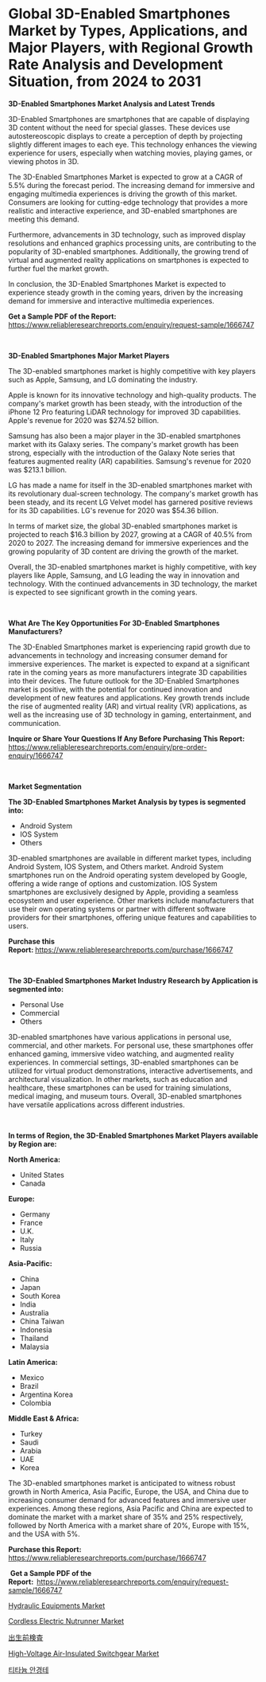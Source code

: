 <p><h1>Global 3D-Enabled Smartphones Market by Types, Applications, and Major Players, with Regional Growth Rate Analysis and Development Situation, from 2024 to 2031</h1></p><p><strong>3D-Enabled Smartphones Market Analysis and Latest Trends</strong></p>
<p><p>3D-Enabled Smartphones are smartphones that are capable of displaying 3D content without the need for special glasses. These devices use autostereoscopic displays to create a perception of depth by projecting slightly different images to each eye. This technology enhances the viewing experience for users, especially when watching movies, playing games, or viewing photos in 3D.</p><p>The 3D-Enabled Smartphones Market is expected to grow at a CAGR of 5.5% during the forecast period. The increasing demand for immersive and engaging multimedia experiences is driving the growth of this market. Consumers are looking for cutting-edge technology that provides a more realistic and interactive experience, and 3D-enabled smartphones are meeting this demand.</p><p>Furthermore, advancements in 3D technology, such as improved display resolutions and enhanced graphics processing units, are contributing to the popularity of 3D-enabled smartphones. Additionally, the growing trend of virtual and augmented reality applications on smartphones is expected to further fuel the market growth.</p><p>In conclusion, the 3D-Enabled Smartphones Market is expected to experience steady growth in the coming years, driven by the increasing demand for immersive and interactive multimedia experiences.</p></p>
<p><strong>Get a Sample PDF of the Report:&nbsp;</strong> <a href="https://www.reliableresearchreports.com/enquiry/request-sample/1666747">https://www.reliableresearchreports.com/enquiry/request-sample/1666747</a></p>
<p>&nbsp;</p>
<p><strong>3D-Enabled Smartphones Major Market Players</strong></p>
<p><p>The 3D-enabled smartphones market is highly competitive with key players such as Apple, Samsung, and LG dominating the industry. </p><p>Apple is known for its innovative technology and high-quality products. The company's market growth has been steady, with the introduction of the iPhone 12 Pro featuring LiDAR technology for improved 3D capabilities. Apple's revenue for 2020 was $274.52 billion.</p><p>Samsung has also been a major player in the 3D-enabled smartphones market with its Galaxy series. The company's market growth has been strong, especially with the introduction of the Galaxy Note series that features augmented reality (AR) capabilities. Samsung's revenue for 2020 was $213.1 billion.</p><p>LG has made a name for itself in the 3D-enabled smartphones market with its revolutionary dual-screen technology. The company's market growth has been steady, and its recent LG Velvet model has garnered positive reviews for its 3D capabilities. LG's revenue for 2020 was $54.36 billion.</p><p>In terms of market size, the global 3D-enabled smartphones market is projected to reach $16.3 billion by 2027, growing at a CAGR of 40.5% from 2020 to 2027. The increasing demand for immersive experiences and the growing popularity of 3D content are driving the growth of the market.</p><p>Overall, the 3D-enabled smartphones market is highly competitive, with key players like Apple, Samsung, and LG leading the way in innovation and technology. With the continued advancements in 3D technology, the market is expected to see significant growth in the coming years.</p></p>
<p>&nbsp;</p>
<p><strong>What Are The Key Opportunities For 3D-Enabled Smartphones Manufacturers?</strong></p>
<p><p>The 3D-Enabled Smartphones market is experiencing rapid growth due to advancements in technology and increasing consumer demand for immersive experiences. The market is expected to expand at a significant rate in the coming years as more manufacturers integrate 3D capabilities into their devices. The future outlook for the 3D-Enabled Smartphones market is positive, with the potential for continued innovation and development of new features and applications. Key growth trends include the rise of augmented reality (AR) and virtual reality (VR) applications, as well as the increasing use of 3D technology in gaming, entertainment, and communication.</p></p>
<p><strong>Inquire or Share Your Questions If Any Before Purchasing This Report:</strong> <a href="https://www.reliableresearchreports.com/enquiry/pre-order-enquiry/1666747">https://www.reliableresearchreports.com/enquiry/pre-order-enquiry/1666747</a></p>
<p>&nbsp;</p>
<p><strong>Market Segmentation</strong></p>
<p><strong>The 3D-Enabled Smartphones Market Analysis by types is segmented into:</strong></p>
<p><ul><li>Android System</li><li>IOS System</li><li>Others</li></ul></p>
<p><p>3D-enabled smartphones are available in different market types, including Android System, IOS System, and Others market. Android System smartphones run on the Android operating system developed by Google, offering a wide range of options and customization. IOS System smartphones are exclusively designed by Apple, providing a seamless ecosystem and user experience. Other markets include manufacturers that use their own operating systems or partner with different software providers for their smartphones, offering unique features and capabilities to users.</p></p>
<p><strong>Purchase this Report:&nbsp;</strong><a href="https://www.reliableresearchreports.com/purchase/1666747">https://www.reliableresearchreports.com/purchase/1666747</a></p>
<p>&nbsp;</p>
<p><strong>The 3D-Enabled Smartphones Market Industry Research by Application is segmented into:</strong></p>
<p><ul><li>Personal Use</li><li>Commercial</li><li>Others</li></ul></p>
<p><p>3D-enabled smartphones have various applications in personal use, commercial, and other markets. For personal use, these smartphones offer enhanced gaming, immersive video watching, and augmented reality experiences. In commercial settings, 3D-enabled smartphones can be utilized for virtual product demonstrations, interactive advertisements, and architectural visualization. In other markets, such as education and healthcare, these smartphones can be used for training simulations, medical imaging, and museum tours. Overall, 3D-enabled smartphones have versatile applications across different industries.</p></p>
<p>&nbsp;</p>
<p><strong>In terms of Region, the 3D-Enabled Smartphones Market Players available by Region are:</strong></p>
<p>
    <p> <strong> North America: </strong>
        <ul>
            <li>United States</li>
            <li>Canada</li>
        </ul>
        </p> 
    <p> <strong> Europe: </strong>
        <ul>
            <li>Germany</li>
            <li>France</li>
            <li>U.K.</li>
            <li>Italy</li>
            <li>Russia</li>
        </ul>
        </p> 
    <p> <strong> Asia-Pacific: </strong>
        <ul>
            <li>China</li>
            <li>Japan</li>
            <li>South Korea</li>
            <li>India</li>
            <li>Australia</li>
            <li>China Taiwan</li>
            <li>Indonesia</li>
            <li>Thailand</li>
            <li>Malaysia</li>
        </ul>
        </p> 
    <p> <strong> Latin America: </strong>
        <ul>
            <li>Mexico</li>
            <li>Brazil</li>
            <li>Argentina Korea</li>
            <li>Colombia</li>
        </ul>
        </p> 
    <p> <strong> Middle East & Africa: </strong>
        <ul>
            <li>Turkey</li>
            <li>Saudi</li>
            <li>Arabia</li>
            <li>UAE</li>
            <li>Korea</li>
        </ul>
    </p>
    </p>
<p><p>The 3D-enabled smartphones market is anticipated to witness robust growth in North America, Asia Pacific, Europe, the USA, and China due to increasing consumer demand for advanced features and immersive user experiences. Among these regions, Asia Pacific and China are expected to dominate the market with a market share of 35% and 25% respectively, followed by North America with a market share of 20%, Europe with 15%, and the USA with 5%.</p></p>
<p><strong>Purchase this Report: </strong><a href="https://www.reliableresearchreports.com/purchase/1666747">https://www.reliableresearchreports.com/purchase/1666747</a></p>
<p>&nbsp;<strong>Get a Sample PDF of the Report:&nbsp;&nbsp;</strong><a href="https://www.reliableresearchreports.com/enquiry/request-sample/1666747">https://www.reliableresearchreports.com/enquiry/request-sample/1666747</a></p>
<p><strong></strong></p>
<p><p><a href="https://www.linkedin.com/pulse/hydraulic-equipments-market-size-growth-segmentation-regional-3g8ff?trackingId=Pjgx4%2B3sQajW61B%2BU7NCpg%3D%3D">Hydraulic Equipments Market</a></p><p><a href="https://www.linkedin.com/pulse/cordless-electric-nutrunner-market-size-share-global-analysis-o8alf?trackingId=ISefi8YHA5uAydYEhiXQ3w%3D%3D">Cordless Electric Nutrunner Market</a></p><p><a href="https://github.com/ihabdkwlxs948/Market-Research-Report-List-1/blob/main/176323713001.md">出生前検査</a></p><p><a href="https://github.com/biheemgalvinlouises6hokrh3h/Market-Research-Report-List-1/blob/main/high-voltage-air-insulated-switchgear-market.md">High-Voltage Air-Insulated Switchgear Market</a></p><p><a href="https://medium.com/@lucianmaluan2022/%ED%8B%B0%ED%83%80%EB%8A%84-%EC%95%88%EA%B2%BD-%ED%94%84%EB%A0%88%EC%9E%84-%EC%8B%9C%EC%9E%A5%EC%9D%80-%EC%8B%9C%EC%9E%A5-%EC%A0%90%EC%9C%A0%EC%9C%A8-%EC%8B%9C%EC%9E%A5-%EB%8F%99%ED%96%A5-%EB%B0%8F-%EC%8B%9C%EC%9E%A5-%EC%84%B1%EC%9E%A5%EC%97%90-%EB%8C%80%ED%95%9C-%EC%A0%95%EB%B3%B4%EB%A5%BC-%EC%A0%9C%EA%B3%B5%ED%95%A9%EB%8B%88%EB%8B%A4-c3b0452f423f">티타늄 안경테</a></p></p>